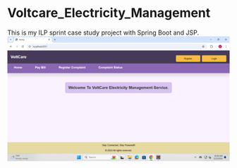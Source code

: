 # Voltcare_Electricity_Management
This is my ILP sprint case study project with Spring Boot and JSP.
![Login Page](https://github.com/AKGadhafi9248/Voltcare_Electricity_Management/blob/main/screenshots/Screenshot%202024-12-03%20103959.png)
